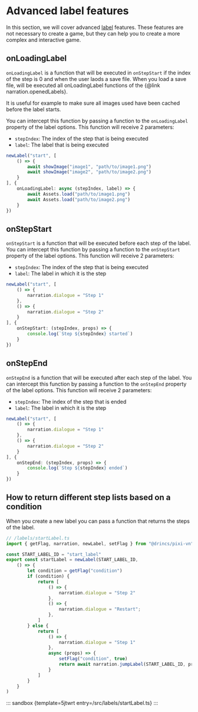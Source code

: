 # Advanced label features

In this section, we will cover advanced [label](/start/labels.md) features. These features are not necessary to create a game, but they can help you to create a more complex and interactive game.

## onLoadingLabel

`onLoadingLabel` is a function that will be executed in `onStepStart` if the index of the step is 0 and when the user laods a save file. When you load a save file, will be executed all onLoadingLabel functions of the {@link narration.openedLabels}.

It is useful for example to make sure all images used have been cached before the label starts.

You can intercept this function by passing a function to the `onLoadingLabel` property of the label options. This function will receive 2 parameters:

* `stepIndex`: The index of the step that is being executed
* `label`: The label that is being executed

```ts
newLabel("start", [
    () => {
        await showImage("image1", "path/to/image1.png")
        await showImage("image2", "path/to/image2.png")
    }
], {
    onLoadingLabel: async (stepIndex, label) => {
        await Assets.load("path/to/image1.png")
        await Assets.load("path/to/image2.png")
    }
})
```

## onStepStart

`onStepStart` is a function that will be executed before each step of the label. You can intercept this function by passing a function to the `onStepStart` property of the label options. This function will receive 2 parameters:

* `stepIndex`: The index of the step that is being executed
* `label`: The label in which it is the step

```ts
newLabel("start", [
    () => {
        narration.dialogue = "Step 1"
    },
    () => {
        narration.dialogue = "Step 2"
    }
], {
    onStepStart: (stepIndex, props) => {
        console.log(`Step ${stepIndex} started`)
    }
})
```

## onStepEnd

`onStepEnd` is a function that will be executed after each step of the label. You can intercept this function by passing a function to the `onStepEnd` property of the label options. This function will receive 2 parameters:

* `stepIndex`: The index of the step that is ended
* `label`: The label in which it is the step

```ts
newLabel("start", [
    () => {
        narration.dialogue = "Step 1"
    },
    () => {
        narration.dialogue = "Step 2"
    }
], {
    onStepEnd: (stepIndex, props) => {
        console.log(`Step ${stepIndex} ended`)
    }
})
```

## How to return different step lists based on a condition

When you create a new label you can pass a function that returns the steps of the label.

```ts
// /labels/startLabel.ts
import { getFlag, narration, newLabel, setFlag } from "@drincs/pixi-vn"

const START_LABEL_ID = "start_label"
export const startLabel = newLabel(START_LABEL_ID,
    () => {
        let condition = getFlag("condition")
        if (condition) {
            return [
                () => {
                    narration.dialogue = "Step 2"
                },
                () => {
                    narration.dialogue = "Restart";
                },
            ]
        } else {
            return [
                () => {
                    narration.dialogue = "Step 1"
                },
                async (props) => {
                    setFlag("condition", true)
                    return await narration.jumpLabel(START_LABEL_ID, props)
                }
            ]
        }
    }
)
```

::: sandbox {template=5jtwrt entry=/src/labels/startLabel.ts}
:::

